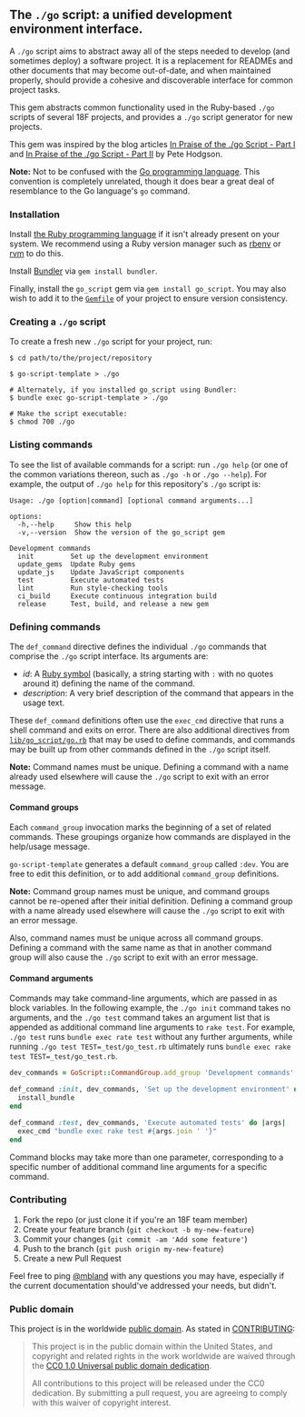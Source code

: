 ## The `./go` script: a unified development environment interface.

A `./go` script aims to abstract away all of the steps needed to develop (and
sometimes deploy) a software project. It is a replacement for READMEs and
other documents that may become out-of-date, and when maintained properly,
should provide a cohesive and discoverable interface for common project tasks.

This gem abstracts common functionality used in the Ruby-based `./go` scripts
of several 18F projects, and provides a `./go` script generator for new
projects.

This gem was inspired by the blog articles [In Praise of the ./go Script -
Part I](http://www.thoughtworks.com/insights/blog/praise-go-script-part-i) and
[In Praise of the ./go Script - Part
II](http://www.thoughtworks.com/insights/blog/praise-go-script-part-ii) by
Pete Hodgson.

**Note:** Not to be confused with the [Go programming
language](https://golang.org). This convention is completely unrelated,
though it does bear a great deal of resemblance to the Go language's `go`
command.

### Installation

Install [the Ruby programming language](https://www.ruby-lang.org/) if it
isn't already present on your system. We recommend using a Ruby version
manager such as [rbenv](https://github.com/sstephenson/rbenv) or
[rvm](https://rvm.io/) to do this.

Install [Bundler](http://bundler.io/) via `gem install bundler`.

Finally, install the `go_script` gem via `gem install go_script`. You may also
wish to add it to the [`Gemfile`](http://bundler.io/gemfile.html) of your
project to ensure version consistency.

### Creating a `./go` script

To create a fresh new `./go` script for your project, run:

```shell
$ cd path/to/the/project/repository

$ go-script-template > ./go

# Alternately, if you installed go_script using Bundler:
$ bundle exec go-script-template > ./go

# Make the script executable:
$ chmod 700 ./go
```

### Listing commands

To see the list of available commands for a script: run `./go help` (or one of
the common variations thereon, such as `./go -h` or `./go --help`). For
example, the output of `./go help` for this repository's `./go` script is:

```
Usage: ./go [option|command] [optional command arguments...]

options:
  -h,--help     Show this help
  -v,--version  Show the version of the go_script gem

Development commands
  init         Set up the development environment
  update_gems  Update Ruby gems
  update_js    Update JavaScript components
  test         Execute automated tests
  lint         Run style-checking tools
  ci_build     Execute continuous integration build
  release      Test, build, and release a new gem
```

### Defining commands

The `def_command` directive defines the individual `./go` commands that
comprise the `./go` script interface. Its arguments are:

- *id*: A [Ruby symbol](http://ruby-doc.org/core-2.2.3/Symbol.html)
  (basically, a string starting with `:` with no quotes around it) defining
  the name of the command.
- *description*: A very brief description of the command that appears in the
  usage text.

These `def_command` definitions often use the `exec_cmd` directive
that runs a shell command and exits on error. There are also additional
directives from [`lib/go_script/go.rb`](lib/go_script/go.rb) that may be used
to define commands, and commands may be built up from other commands defined
in the `./go` script itself.

**Note:** Command names must be unique. Defining a command with a name already
used elsewhere will cause the `./go` script to exit with an error message.

#### Command groups

Each `command_group` invocation marks the beginning of a set of related
commands. These groupings organize how commands are displayed in the
help/usage message.

`go-script-template` generates a default `command_group` called `:dev`. You
are free to edit this definition, or to add additional `command_group`
definitions.

**Note:** Command group names must be unique, and command groups cannot be
re-opened after their initial definition. Defining a command group with a name
already used elsewhere will cause the `./go` script to exit with an error
message.

Also, command names must be unique across all command groups. Defining a
command with the same name as that in another command group will also cause
the `./go` script to exit with an error message.

#### Command arguments

Commands may take command-line arguments, which are passed in as block
variables. In the following example, the `./go init` command takes no
arguments, and the `./go test` command takes an argument list that is appended
as additional command line arguments to `rake test`. For example, `./go test`
runs `bundle exec rate test` without any further arguments, while running
`./go test TEST=_test/go_test.rb` ultimately runs `bundle exec rake test
TEST=_test/go_test.rb`.

```ruby
dev_commands = GoScript::CommandGroup.add_group 'Development commands'

def_command :init, dev_commands, 'Set up the development environment' do
  install_bundle
end

def_command :test, dev_commands, 'Execute automated tests' do |args|
  exec_cmd "bundle exec rake test #{args.join ' '}"
end
```

Command blocks may take more than one parameter, corresponding to a specific
number of additional command line arguments for a specific command.

### Contributing

1. Fork the repo (or just clone it if you're an 18F team member)
2. Create your feature branch (`git checkout -b my-new-feature`)
3. Commit your changes (`git commit -am 'Add some feature'`)
4. Push to the branch (`git push origin my-new-feature`)
5. Create a new Pull Request

Feel free to ping [@mbland](https://github.com/mbland) with any questions you
may have, especially if the current documentation should've addressed your
needs, but didn't.

### Public domain

This project is in the worldwide [public domain](LICENSE.md). As stated in
[CONTRIBUTING](CONTRIBUTING.md):

> This project is in the public domain within the United States, and copyright
> and related rights in the work worldwide are waived through the
> [CC0 1.0 Universal public domain dedication](https://creativecommons.org/publicdomain/zero/1.0/).
>
> All contributions to this project will be released under the CC0 dedication.
> By submitting a pull request, you are agreeing to comply with this waiver of
> copyright interest.
